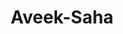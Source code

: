 ---
title: Aveek-Saha
github: https://github.com/Aveek-Saha
mode: dark
transition: 1s
score: 64.3
archetype:
- Dynamic
---